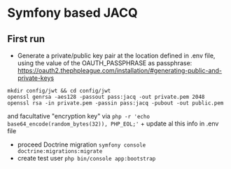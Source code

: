 # Symfony based JACQ

## First run
* Generate a private/public key pair at the location defined in .env file, using the value of the  OAUTH_PASSPHRASE as passphrase: https://oauth2.thephpleague.com/installation/#generating-public-and-private-keys
```shell
mkdir config/jwt && cd config/jwt
openssl genrsa -aes128 -passout pass:jacq -out private.pem 2048
openssl rsa -in private.pem -passin pass:jacq -pubout -out public.pem
```
and facultative "encryption key" via ```php -r 'echo base64_encode(random_bytes(32)), PHP_EOL;'``` + update al this info in .env file
* proceed Doctrine migration ```symfony console doctrine:migrations:migrate```
* create test user ```php bin/console app:bootstrap```
